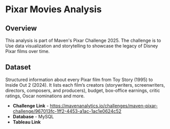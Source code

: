 # Pixar Movies Analysis

## Overview
This analysis is part of Maven's Pixar Challenge 2025. The challenge is to Use data visualization and storytelling to showcase the legacy of Disney Pixar films over time.

##  Dataset
Structured information about every Pixar film from Toy Story (1995) to Inside Out 2 (2024). 
It lists each film’s creators (storywriters, screenwriters, directors, composers, and producers), budget, box-office earnings, critic ratings, Oscar nominations and more.

- **Challenge Link** - https://mavenanalytics.io/challenges/maven-pixar-challenge/967013fc-1ff2-4453-a1ac-1ac1e0624c52
- **Database** - MySQL
- **Tableau Link** 

